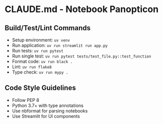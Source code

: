 # CLAUDE.md - Notebook Panopticon

## Build/Test/Lint Commands

- Setup environment: `uv venv`
- Run application: `uv run streamlit run app.py`
- Run tests: `uv run pytest`
- Run single test: `uv run pytest tests/test_file.py::test_function`
- Format code: `uv run black .`
- Lint: `uv run flake8`
- Type check: `uv run mypy .`

## Code Style Guidelines
- Follow PEP 8
- Python 3.7+ with type annotations
- Use nbformat for parsing notebooks
- Use Streamlit for UI components
